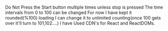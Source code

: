 Do Not Press the Start button multiple times unless stop is pressed
The time intervals from 0 to 100 can be changed 
For now I have kept it rounded(%100) loading I can change it to unlimited counting(once 100 gets over it'll turn to 101,102....)
I have Used CDN's for React and ReactDOMs.